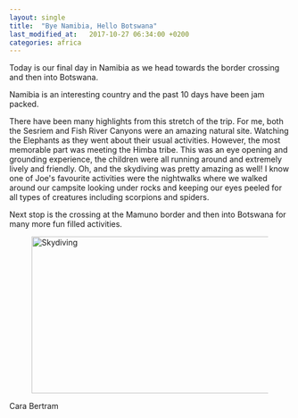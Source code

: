```yaml
---
layout: single
title:  "Bye Namibia, Hello Botswana"
last_modified_at:   2017-10-27 06:34:00 +0200
categories: africa
---
```



Today is our final day in Namibia as we head towards the border crossing and then into Botswana.

Namibia is an interesting country and the past 10 days have been jam packed.

There have been many highlights from this stretch of the trip. For me, both the Sesriem and Fish River Canyons were an amazing natural site. Watching the Elephants as they went about their usual activities. However, the most memorable part was meeting the Himba tribe. This was an eye opening and grounding experience, the children were all running around and extremely lively and friendly. Oh, and the skydiving was pretty amazing as well!
I know one of Joe's favourite activities were the nightwalks where we walked around our campsite looking under rocks and keeping our eyes peeled for all types of creatures including scorpions and spiders.

Next stop is the crossing at the Mamuno border and then into Botswana for many more fun filled activities.


<figure >
	<a data-flickr-embed="true"  href="https://www.flickr.com/photos/141696511@N06/38277102544/in/dateposted-public/" title="Skydiving"><img src="https://farm5.staticflickr.com/4517/38277102544_1d3356d1e3.jpg" width="500" height="281" alt="Skydiving"></a><script async src="//embedr.flickr.com/assets/client-code.js" charset="utf-8"></script>
</figure>


Cara Bertram

